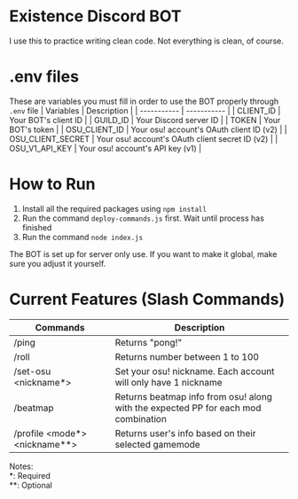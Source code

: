 # Existence Discord BOT
I use this to practice writing clean code.  Not everything is clean, of course.

# .env files
These are variables you must fill in order to use the BOT properly through `.env` file
| Variables | Description |
| ----------- | ----------- |
| CLIENT_ID | Your BOT's client ID |
| GUILD_ID | Your Discord server ID |
| TOKEN | Your BOT's token |
| OSU_CLIENT_ID | Your osu! account's OAuth client ID (v2) |
| OSU_CLIENT_SECRET | Your osu! account's OAuth client secret ID (v2) |
| OSU_V1_API_KEY | Your osu! account's API key (v1) |

# How to Run
1. Install all the required packages using `npm install`
2. Run the command `deploy-commands.js` first. Wait until process has finished
3. Run the command `node index.js`

The BOT is set up for server only use. If you want to make it global, make sure you adjust it yourself.

# Current Features (Slash Commands)
| Commands | Description |
| ----------- | ----------- |
| /ping | Returns "pong!" |
| /roll | Returns number between 1 to 100 |
| /set-osu \<nickname*> | Set your osu! nickname. Each account will only have 1 nickname |
| /beatmap | Returns beatmap info from osu! along with the expected PP for each mod combination |
| /profile \<mode*> \<nickname**> | Returns user's info based on their selected gamemode |

Notes: <br>
*: Required <br>
**: Optional
